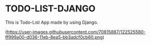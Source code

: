 # TODO-LIST-DJANGO
This is Todo-List App made by using Django.

(https://user-images.githubusercontent.com/70815887/122525580-ff999a00-d036-11eb-8ea5-bb3adcf0cb60.png)
